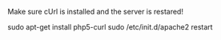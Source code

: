 Make sure cUrl is installed and the server is restared!

sudo apt-get install php5-curl
sudo /etc/init.d/apache2 restart
